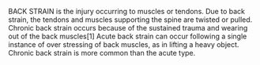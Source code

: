 BACK STRAIN is the injury occurring to muscles or tendons. Due to back strain, the tendons and muscles supporting the spine are twisted or pulled. Chronic back strain occurs because of the sustained trauma and wearing out of the back muscles[1] Acute back strain can occur following a single instance of over stressing of back muscles, as in lifting a heavy object. Chronic back strain is more common than the acute type.

